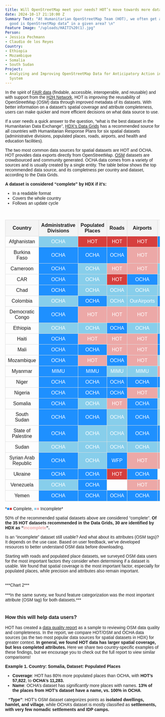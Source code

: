 ```yaml
---
title: Will OpenStreetMap meet your needs? HOT’s move towards more data insights
date: 2024-10-17 21:10:00 Z
Summary Text: "At Humanitarian OpenStreetMap Team (HOT), we often get asked, “how
  good is OpenStreetMap data” in a given area? \n"
Feature Image: "/uploads/HAITI%20(1).jpg"
Person:
- Jessica Pechmann
- Claudio de los Reyes
Country:
- Ethiopia
- Mozambique
- Somalia
- South Sudan
Project:
- Analyzing and Improving OpenStreetMap Data for Anticipatory Action in the Humanitarian
  System
---
```


In the spirit of <a href="https://en.wikipedia.org/wiki/FAIR_data">FAIR data</a> (findable, accessible, interoperable, and reusable) and with support from the <a href="https://www.hotosm.org/updates/improving-osm-for-anticipatory-action-with-h2h/">H2H Network</a>, HOT is improving the reusability of OpenStreetMap (OSM) data through improved metadata of its datasets. With better information on a dataset’s spatial coverage and attribute completeness, users can make quicker and more efficient decisions on what data source to use.

If a user needs a quick answer to the question, “what is the best dataset in the Humanitarian Data Exchange”, [HDX’s Data Grids](https://data.humdata.org/group/afg) has a recommended source for all countries with Humanitarian Response Plans for six spatial datasets (administrative divisions, populated places, roads, airports, and health and education facilities). 

The two most common data sources for spatial datasets are HOT and OCHA. HOT provides data exports directly from OpenStreetMap. [OSM](https://wiki.openstreetmap.org/wiki/About_OpenStreetMap) datasets are crowdsourced and community generated. OCHA data comes from a variety of sources and is usually created by a single entity. The table below shows the top recommended data source, and its completness per country and dataset, according to the Data Grids. 

**A dataset is considered “complete” by HDX if it’s:** 
* In a readable format
* Covers the whole country
* Follows an update cycle

<br>

<html lang="en">
<head>
  <meta charset="UTF-8">
  <meta name="viewport" content="width=device-width, initial-scale=1.0">
  <style>
    table {
      width: 100%;
      border-collapse: collapse;
    }
    th, td {
      padding: 8px;
      text-align: center;
      border: 1px solid #ddd;
    }
    th {
      background-color: #f4f4f4;
    }
    td.OCHA {
      background-color: #1E90FF; /* Dark blue */
      color: white;
    }
    td.HOT {
      background-color: #d63f3e; /* Red */
      color: white;
    }
    td.lightHOT {
      background-color: #eca8a7; /* Lighter Red */
      color: white;
    }
    td.lightOCHA {
      background-color: #87CEEB; /* Lighter blue */
      color: white;
    }
    td.HDX {
      background-color: #ADD8E6; /* Very light blue */
      color: white;
    }
    td.OurAirports {
      background-color: #f0f0f0; /* Light grey for OurAirports */
      color: black;
    }
    @media screen and (max-width: 600px) {
      td, th {
        font-size: 12px;
        padding: 4px;
      }
    }
  </style>
</head>
<body>

<table>
  <tr>
    <th>Country</th>
    <th>Administrative Divisions</th>
    <th>Populated Places</th>
    <th>Roads</th>
    <th>Airports</th>
    <th>Health Facilities</th>
    <th>Education Facilities</th>
  </tr>
  <tr>
    <td>Afghanistan</td>
    <td class="lightOCHA">OCHA</td>
    <td class="HOT">HOT</td>
    <td class="HOT">HOT</td>
    <td class="HOT">HOT</td>
    <td class="OCHA">OCHA</td>
    <td class="OCHA">OCHA</td>
  </tr>
  <tr>
    <td>Burkina Faso</td>
    <td class="OCHA">OCHA</td>
    <td class="OCHA">OCHA</td>
    <td class="OCHA">OCHA</td>
    <td class="lightHOT">HOT</td>
    <td class="lightHOT">HOT</td>
    <td class="lightHOT">HOT</td>
  </tr>
  <tr>
    <td>Cameroon</td>
    <td class="OCHA">OCHA</td>
    <td class="lightOCHA">OCHA</td>
    <td class="lightHOT">HOT</td>
    <td class="lightHOT">HOT</td>
    <td class="lightOCHA">HDX</td>
    <td class="lightHOT">HOT</td>
  </tr>
  <tr>
    <td>CAR</td>
    <td class="OCHA">OCHA</td>
    <td class="lightOCHA">OCHA</td>
    <td class="HOT">HOT</td>
    <td class="OCHA">OCHA</td>
    <td class="lightOCHA">HDX</td>
    <td class="lightOCHA">OCHA</td>
  </tr>
  <tr>
    <td>Chad</td>
    <td class="OCHA">OCHA</td>
    <td class="lightOCHA">OCHA</td>
    <td class="lightOCHA">OCHA</td>
    <td class="lightOCHA">OCHA</td>
    <td class="lightOCHA">HDX</td>
    <td class="lightHOT">HOT</td>
  </tr>
  <tr>
    <td>Colombia</td>
    <td class="lightOCHA">OCHA</td>
    <td class="OCHA">OCHA</td>
    <td class="lightOCHA">OCHA</td>
    <td class="lightOCHA">OurAirports</td>
    <td class="OCHA">OCHA</td>
    <td class="OCHA">OCHA</td>
  </tr>
  <tr>
    <td>Democratic Congo</td>
    <td class="OCHA">OCHA</td>
    <td class="lightHOT">HOT</td>
    <td class="lightHOT">HOT</td>
    <td class="lightHOT">HOT</td>
    <td class="lightHOT">HOT</td>
    <td class="lightHOT">HOT</td>
  </tr>
  <tr>
    <td>Ethiopia</td>
    <td class="lightOCHA">OCHA</td>
    <td class="lightOCHA">OCHA</td>
    <td class="OCHA">OCHA</td>
    <td class="lightOCHA">OCHA</td>
    <td class="lightOCHA">HDX</td>
    <td class="OCHA">OCHA</td>
  </tr>
  <tr>
    <td>Haiti</td>
    <td class="OCHA">OCHA</td>
    <td class="lightHOT">HOT</td>
    <td class="lightHOT">HOT</td>
    <td class="lightHOT">HOT</td>
    <td class="OCHA">OCHA</td>
    <td class="OCHA">OCHA</td>
  </tr>
  <tr>
    <td>Mali</td>
    <td class="OCHA">OCHA</td>
    <td class="OCHA">OCHA</td>
    <td class="lightHOT">HOT</td>
    <td class="lightHOT">HOT</td>
    <td class="OCHA">OCHA</td>
    <td class="OCHA">OCHA</td>
  </tr>
  <tr>
    <td>Mozambique</td>
    <td class="OCHA">OCHA</td>
    <td class="lightHOT">HOT</td>
    <td class="OCHA">OCHA</td>
    <td class="lightHOT">HOT</td>
    <td class="HDX">WHO</td>
    <td class="OCHA">OCHA</td>
  </tr>
  <tr>
    <td>Myanmar</td>
    <td class="OCHA">MIMU</td>
    <td class="OCHA">MIMU</td>
    <td class="lightOCHA">MIMU</td>
    <td class="lightOCHA">MIMU</td>
    <td class="lightHOT">HOT</td>
    <td class="lightOCHA">MIMU</td>
  </tr>
  <tr>
    <td>Niger</td>
    <td class="OCHA">OCHA</td>
    <td class="OCHA">OCHA</td>
    <td class="OCHA">OCHA</td>
    <td class="OCHA">OCHA</td>
    <td class="OCHA">OCHA</td>
    <td class="lightOCHA">OCHA</td>
  </tr>
  <tr>
    <td>Nigeria</td>
    <td class="OCHA">OCHA</td>
    <td class="OCHA">OCHA</td>
    <td class="OCHA">OCHA</td>
    <td class="lightHOT">HOT</td>
    <td class="lightOCHA">HDX</td>
    <td class="lightHOT">HOT</td>
  </tr>
  <tr>
    <td>Somalia</td>
    <td class="OCHA">OCHA</td>
    <td class="lightOCHA">OCHA</td>
    <td class="lightHOT">HOT</td>
    <td class="OCHA">OCHA</td>
    <td class="HDX">WHO</td>
    <td class="lightOCHA">OCHA</td>
  </tr>
  <tr>
    <td>South Sudan</td>
    <td class="OCHA">OCHA</td>
    <td class="OCHA">OCHA</td>
    <td class="lightOCHA">OCHA</td>
    <td class="OCHA">OCHA</td>
    <td class="lightOCHA">HDX</td>
    <td class="lightOCHA">IOM</td>
  </tr>
  <tr>
    <td>State of Palestine</td>
    <td class="OCHA">OCHA</td>
    <td class="lightOCHA">OCHA</td>
    <td class="lightOCHA">OCHA</td>
    <td class="OCHA">OCHA</td>
    <td class="OCHA">OCHA</td>
    <td class="lightOCHA">OCHA</td>
  </tr>
  <tr>
    <td>Sudan</td>
    <td class="lightOCHA">OCHA</td>
    <td class="lightOCHA">OCHA</td>
    <td class="lightOCHA">OCHA</td>
    <td class="lightOCHA">OCHA</td>
    <td class="lightOCHA">HDX</td>
    <td class="lightOCHA">OCHA</td>
  </tr>
  <tr>
    <td>Syrian Arab Republic</td>
    <td class="OCHA">OCHA</td>
    <td class="lightOCHA">OCHA</td>
    <td class="OCHA">WFP</td>
    <td class="lightHOT">HOT</td>
    <td class="lightHOT">HOT</td>
    <td class="lightHOT">HOT</td>
  </tr>
  <tr>
    <td>Ukraine</td>
    <td class="OCHA">OCHA</td>
    <td class="OCHA">OCHA</td>
    <td class="HOT">HOT</td>
    <td class="OCHA">OCHA</td>
    <td class=""></td>
    <td class=""></td>
  </tr>
  <tr>
    <td>Venezuela</td>
    <td class="lightOCHA">OCHA</td>
    <td class="OCHA">OCHA</td>
    <td class=""></td>
    <td class="lightHOT">HOT</td>
    <td class="lightHOT">HOT</td>
    <td class="lightHOT">HOT</td>
  </tr>
  <tr>
    <td>Yemen</td>
    <td class="OCHA">OCHA</td>
    <td class="OCHA">OCHA</td>
    <td class="OCHA">OCHA</td>
    <td class="OCHA">OCHA</td>
    <td class="OCHA">OCHA</td>
    <td class="lightHOT">HOT</td>
  </tr>
</table>

</body>
</html>
*<span style="color: #1E90FF;">■</span><span style="color: #d63f3e;">■</span> Complete, <span style="color: #87CEEB;">■</span><span style="color: #eca8a7;">■</span> Incomplete*

<br>

50% of the recommended spatial datasets above are considered “complete”. **Of the 35 HOT datasets recommended in the Data Grids, 30 are identified by HDX as “<a style="color:#eca8a7">incomplete</a>”.**

Is an “incomplete” dataset still usable? And what about its attributes (OSM tags)? It depends on the use case. Based on user feedback, we’ve developed resources to better understand OSM data before downloading. 

Starting with roads and populated place datasets, we surveyed OSM data users for the most important factors they consider when determining if a dataset is usable. We found that spatial coverage is the most important factor, especially for populated places, while precision and attributes also remain important. 

<br>
***Chart 2***
<br>

<html lang="en">
<head>
    <meta charset="UTF-8">
    <meta name="viewport" content="width=device-width, initial-scale=1.0">
    <title>OSM User Survey Chart</title>
    <script src="https://cdn.jsdelivr.net/npm/chart.js"></script>
    <style>
        body {
            font-family: Arial, sans-serif;
        }
        #chartContainer {
            max-width: 700px;
            margin: 0 auto;
        }
    </style>
</head>
<body>

<div id="chartContainer">
    <canvas id="osmChart"></canvas>
</div>

<script>
    const ctx = document.getElementById('osmChart').getContext('2d');
    const osmChart = new Chart(ctx, {
        type: 'bar',
        data: {
            labels: ['Populated Places', 'Roads'],
            datasets: [
                {
                    label: 'Spatial Coverage',
                    data: [60, 50],
                    backgroundColor: 'rgba(83, 141, 153, 1)',
                },
                {
                    label: 'Geometric Precision',
                    data: [40, 45],
                    backgroundColor: 'rgba(151, 213, 211, 1)',
                },
                {
                    label: 'Attribute Completeness',
                    data: [30, 35],
                    backgroundColor: 'rgba(243, 177, 100, 1)',
                }
            ]
        },
        options: {
            responsive: true,
            scales: {
                y: {
                    beginAtZero: true,
                    title: {
                        display: true,
                        text: 'Importance Ranking',
                        font: {
                            size: 16
                        }
                    }
                }
            },
            plugins: {
                title: {
                    display: true,
                    text: 'OSM User Survey: Quality Metric Importance Ranking',
                    font: {
                        size: 18
                    }
                }
            }
        }
    });
</script>

</body>
</html>

<br>
***In the same survey, we found feature categorization was the most important attribute (OSM tag) for both datasets.***
<br>


<html lang="en">
<head>
    <meta charset="UTF-8">
    <meta name="viewport" content="width=device-width, initial-scale=1.0">
    <title>Users Reporting Use of Attribute</title>
    <script src="https://cdn.jsdelivr.net/npm/chart.js"></script>
    <style>
        body {
            font-family: Arial, sans-serif;
        }
        #chartContainer {
            max-width: 900px;
            margin: 0 auto;
        }
    </style>
</head>
<body>

<div id="chartContainer">
    <canvas id="attributeChart"></canvas>
</div>

<script>
    const ctx2 = document.getElementById('attributeChart').getContext('2d');
    const attributeChart = new Chart(ctx2, {
        type: 'bar',
        data: {
            labels: [
                'classification or type',
                'name - english',
                'population',
                'surface',
                'source',
                'name - local language',
                'bridge',
                'oneway',
                'lanes',
                'width'
            ],
            datasets: [
                {
                    label: 'Roads',
                    data: [96, 58, 0, 65, 46, 46, 50, 46, 42, 35],
                    backgroundColor: 'rgba(83, 141, 153, 1)',
                    borderWidth: 1
                },
                {
                    label: 'Populated Places',
                    data: [92, 72, 68, 0, 56, 14, 0, 0, 0, 0],
                    backgroundColor: 'rgba(243, 177, 100, 1)',
                    borderWidth: 1
                }
            ]
        },
        options: {
            indexAxis: 'y', // Horizontal bar chart
            responsive: true,
            scales: {
                x: {
                    beginAtZero: true,
                    title: {
                        display: true,
                        text: 'Percentage of Users (%)',
                        font: {
                            size: 16
                        }
                    },
                    ticks: {
                        callback: function(value) {
                            return value + '%'; // Add percentage symbol
                        }
                    }
                }
            },
            plugins: {
                title: {
                    display: true,
                    text: 'Users Reporting Use of Attribute (OSM tag)',
                    font: {
                        size: 18
                    }
                },
                tooltip: {
                    callbacks: {
                        label: function(tooltipItem) {
                            return tooltipItem.raw + '%';
                        }
                    }
                }
            }
        }
    });
</script>

</body>
</html>
<br>

### How this will help data users?
HOT has created a [data quality report](https://h2h.observablehq.cloud/h2h-stats/) as a sample to reviewing OSM data quality and completeness. In the report, we compare HOT/OSM and OCHA data sources (as the two most popular data sources for spatial datasets in HDX) for greater context. **In general, we found HOT data has larger spatial coverage, but less completed attributes.** Here we share two country-specific examples of these findings, but we encourage you to check out the full report to view similar comparisons! 

**Example 1. Country: Somalia, Dataset: Populated Places** 
* **Coverage**: HOT has 80% more populated places than OCHA, with **HOT’s 57,822**, to **OCHA’s 11,283.**  
* **Name**: OCHA’s dataset has *significantly* more places with names. **13% of the places from HOT’s dataset have a name, vs. 100% in OCHA**. 

⠀**“Type”**: HOT’s OSM dataset categorizes points as **isolated dwellings, hamlet, and village**, while OCHA’s dataset is mostly classified as **settlements, with very few nomadic settlements and IDP camps.**



